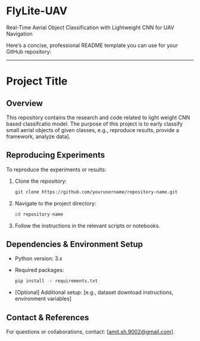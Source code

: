 # FlyLite-UAV
Real-Time Aerial Object Classification with Lightweight CNN for UAV Navigation


Here’s a concise, professional README template you can use for your GitHub repository:

---

# Project Title

## Overview

This repository contains the research and code related to light weight CNN based classifcatio model. The purpose of this project is to early classify small aerial objects of given classes, e.g., reproduce results, provide a framework, analyze data].

## Reproducing Experiments

To reproduce the experiments or results:

1. Clone the repository:

   ```bash
   git clone https://github.com/yourusername/repository-name.git
   ```
2. Navigate to the project directory:

   ```bash
   cd repository-name
   ```
3. Follow the instructions in the relevant scripts or notebooks.

## Dependencies & Environment Setup

* Python version: 3.x
* Required packages:

  ```bash
  pip install -r requirements.txt
  ```
* [Optional] Additional setup: [e.g., dataset download instructions, environment variables]

## Contact & References

For questions or collaborations, contact: [amit.sh.9002@gmail.com].




